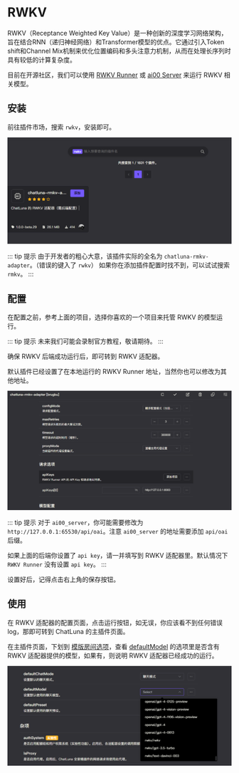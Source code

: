 # RWKV

RWKV（Receptance Weighted Key Value）是一种创新的深度学习网络架构，旨在结合RNN（递归神经网络）和Transformer模型的优点。它通过引入Token shift和Channel Mix机制来优化位置编码和多头注意力机制，从而在处理长序列时具有较低的计算复杂度。

目前在开源社区，我们可以使用 [RWKV Runner](https://github.com/josStorer/RWKV-Runner) 或 [ai00 Server](https://github.com/Ai00-X/ai00_server) 来运行 RWKV 相关模型。

## 安装

前往插件市场，搜索 `rwkv`，安装即可。

![alt text](../../public/images/image-17.png)

::: tip 提示
由于开发者的粗心大意，该插件实际的全名为 `chatluna-rmkv-adapter`。（错误的键入了 `rwkv`）
如果你在添加插件配置时找不到，可以试试搜索 `rmkv`。
:::

## 配置

在配置之前，参考上面的项目，选择你喜欢的一个项目来托管 RWKV 的模型运行。

::: tip 提示
未来我们可能会录制官方教程，敬请期待。
:::

确保 RWKV 后端成功运行后，即可转到 RWKV 适配器。

默认插件已经设置了在本地运行的 RWKV Runner 地址，当然你也可以修改为其他地址。

![alt text](../../public/images/image-18.png)

::: tip 提示
对于 `ai00_server`，你可能需要修改为 `http://127.0.0.1:65530/api/oai`。注意 `ai00_server` 的地址需要添加 `api/oai` 后缀。

如果上面的后端你设置了 `api key`，请一并填写到 RWKV 适配器里。默认情况下 `RWKV Runner` 没有设置 `api key`。
:::

设置好后，记得点击右上角的保存按钮。

## 使用

在 RWKV 适配器的配置页面，点击运行按钮，如无误，你应该看不到任何错误 log，那即可转到 ChatLuna 的主插件页面。

在主插件页面，下划到 [模版房间选项](../useful-configurations.md#模版房间选项)，查看 [defaultModel](../useful-configurations.md#defaultmodel) 的选项里是否含有 RWKV 适配器提供的模型，如果有，则说明 RWKV 适配器已经成功的运行。

![alt text](../../public/images/image-19.png)
